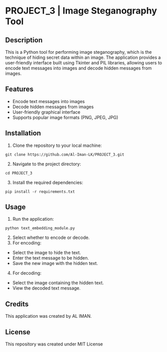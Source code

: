 # PROJECT_3 | Image Steganography Tool

## Description
This is a Python tool for performing image steganography, which is the technique of hiding secret data within an image. The application provides a user-friendly interface built using Tkinter and PIL libraries, allowing users to encode text messages into images and decode hidden messages from images.

## Features
- Encode text messages into images
- Decode hidden messages from images
- User-friendly graphical interface
- Supports popular image formats (PNG, JPEG, JPG)

## Installation
1. Clone the repository to your local machine:

`git clone https://github.com/Al-Iman-LK/PROJECT_3.git`

2. Navigate to the project directory:

`cd PROJECT_3`

3. Install the required dependencies:

`pip install -r requirements.txt`


## Usage
1. Run the application:

`python text_embedding_module.py`

2. Select whether to encode or decode.
3. For encoding:
- Select the image to hide the text.
- Enter the text message to be hidden.
- Save the new image with the hidden text.
4. For decoding:
- Select the image containing the hidden text.
- View the decoded text message.

## Credits
This application was created by AL IMAN. 

## License
This repository was created under MIT License

